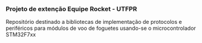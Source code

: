 ###  Projeto de extenção Equipe Rocket - UTFPR  ###

Repositório destinado a bibliotecas de implementação de protocolos e periféricos para módulos de voo de foguetes usando-se o microcontrolador STM32F7xx
